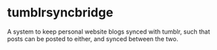 tumblrsyncbridge
================

A system to keep personal website blogs synced with tumblr, such that posts can be posted to either, and synced between the two.